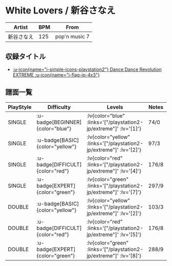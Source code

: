 # White Lovers / 新谷さなえ

|Artist|BPM|From|
|------|---|----|
|新谷さなえ|125|pop'n music 7|

## 収録タイトル

- [ :u-icon{name="i-simple-icons-playstation2"} Dance Dance Revolution EXTREME :u-icon{name="i-flag-jp-4x3"} ](/playstation2-jp/extreme)

## 譜面一覧

|PlayStyle|Difficulty|Levels|Notes|Movie|
|---------|----------|------|-----|-----|
|SINGLE| :u-badge[BEGINNER]{color="blue"} | :lv{color="blue" :links='["/playstation2-jp/extreme"]' :lv='[1]'} |74/0||
|SINGLE| :u-badge[BASIC]{color="yellow"} | :lv{color="yellow" :links='["/playstation2-jp/extreme"]' :lv='[2]'} |97/3||
|SINGLE| :u-badge[DIFFICULT]{color="red"} | :lv{color="red" :links='["/playstation2-jp/extreme"]' :lv='[4]'} |176/8||
|SINGLE| :u-badge[EXPERT]{color="green"} | :lv{color="green" :links='["/playstation2-jp/extreme"]' :lv='[7]'} |297/9||
|DOUBLE| :u-badge[BASIC]{color="yellow"} | :lv{color="yellow" :links='["/playstation2-jp/extreme"]' :lv='[2]'} |103/3||
|DOUBLE| :u-badge[DIFFICULT]{color="red"} | :lv{color="red" :links='["/playstation2-jp/extreme"]' :lv='[5]'} |176/8||
|DOUBLE| :u-badge[EXPERT]{color="green"} | :lv{color="green" :links='["/playstation2-jp/extreme"]' :lv='[8]'} |288/9||
